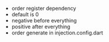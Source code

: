 - order register dependency
- default is 0
- negative before everything
- positive after everything
- order generate in injection.config.dart
